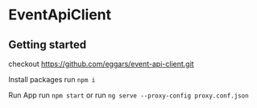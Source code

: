# EventApiClient

## Getting started

checkout https://github.com/eggars/event-api-client.git

Install packages
run `npm i`

Run App
run `npm start`
or
run `ng serve --proxy-config proxy.conf.json`
